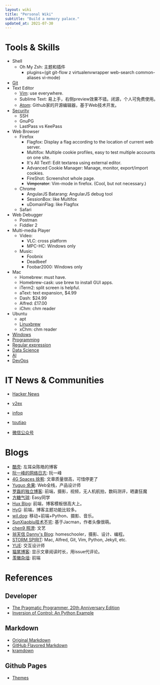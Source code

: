 ```yaml
---
layout: wiki
title: "Personal Wiki"
subtitle: "Build a memory palace."
updated_at: 2021-07-30
---
```


# Tools & Skills

* Shell
    * Oh My Zsh: 主题和插件
        * plugins=(git git-flow z virtualenvwrapper web-search common-aliases vi-mode)
* [Git](git/)
* Text Editor
    * [Vim](vim/): use everywhere.
    * Sublime Text: 易上手，右侧preview效果不错。闭源，个人可免费使用。
    * [Atom](https://atom.io/): Github家的开源编辑器，基于Web技术开发。
* [Security](security/)
    * SSH
    * GnuPG
    * LastPass vs KeePass
* Web Browser
    * Firefox
        * Flagfox: Display a flag according to the location of current web server.
        * Multifox: Multiple cookie profiles, easy to test multiple accounts on one site.
        * It's All Text!: Edit textarea using external editor.
        * Advanced Cookie Manager: Manage, monitor, export/import cookies.
        * FireShot: Screenshot whole page.
        * ~~Vimperator~~: Vim-mode in firefox. (Cool, but not necessary.)
    * Chrome
        * AngularJS Batarang: AngularJS debug tool
        * SessionBox: like Multifox
        * uDomainFlag: like Flagfox
    * Safari
* Web Debugger
    * Postman
    * Fiddler 2
* Multi-media Player
    * Video:
        * VLC: cross platform
        * MPC-HC: Windows only
    * Music:
        * Foobnix
        * Deadbeef
        * Foobar2000: Windows only
* Mac
    * Homebrew: must have.
    * Homebrew-cask: use brew to install GUI apps.
    * iTerm2: split screen is helpful.
    * aText: text expansion, $4.99
    * Dash: $24.99
    * Alfred: £17.00
    * iChm: chm reader
* Ubuntu
    * apt
    * [Linuxbrew](http://linuxbrew.sh/)
    * xChm: chm reader
* [Windows](windows/)
* [Programming](programming/)
* [Regular expression](regex/)
* [Data Science](data-science/)
* [AI](ai/)
* [DevOps](devops/)


# IT News & Communities

* [Hacker News](https://news.ycombinator.com/)

* [v2ex](https://www.v2ex.com/)
* [infoq](http://www.infoq.com/)
* [toutiao](https://toutiao.io/)

* [微信公众号](weixin-mp/)

# Blogs

* [酷壳](http://coolshell.cn/): 左耳朵陈皓的博客
* [阮一峰的网络日志](http://www.ruanyifeng.com/blog/): 阮一峰
* [4G Spaces 徐宥](http://blog.youxu.info/): 文章质量很高，可惜停更了
* [Yuguo 余果](https://yuguo.us/): Web全栈，产品设计师
* [罗磊的独立博客](https://luolei.org/): 前端，摄影，视频，无人机航拍，数码测评，晒妻狂魔
* [方糖气球](http://ftqq.com/): Easy同学
* [Hux Blog](https://huangxuan.me/): 前端，博客模板很高大上。
* [HyG](https://gaohaoyang.github.io/): 前端，博客主题功能比较多。
* [wil.dog](http://wil.dog/): 移动+前端+Python、摄影、音乐。
* [SunXiaobiu技术不宅](http://sunxiaobiu.github.io/): 基于Jacman，作者头像很萌。
* [chen9 照澄](http://www.chen9.info/): 文艺
* [翁天信 Danny's Blog](http://blog.dandyweng.com/): homeschooler，摄影、设计、编程。
* [STORM SPIRIT](http://wulfric.me/): Mac, Alfred, Git, Vim, Python, Jekyll, etc.
* [YUE](https://tengyue.me/): 交互设计师
* [猫尾博客](https://cattail.me/): 显示文章阅读时长，用issue代评论。
* [羡辙杂俎](http://zhangwenli.com/blog/): 前端


# References

## Developer

* [The Pragmatic Programmer, 20th Anniversary Edition](tpp20/)
* [Inversion of Control: An Python Example](ioc-python/)

## Markdown

* [Original Markdown](http://daringfireball.net/projects/markdown/syntax)
* [GitHub Flavored Markdown](https://guides.github.com/features/mastering-markdown/)
* [kramdown](https://kramdown.gettalong.org/quickref.html)

## Github Pages

* [Themes](https://pages.github.com/themes/)

